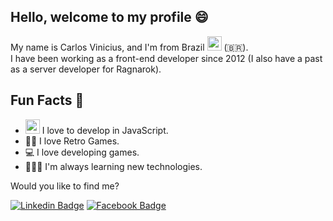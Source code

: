 ## Hello, welcome to my profile 😄

My name is Carlos Vinicius, and I'm from Brazil <img width="23" src="https://emojipedia-us.s3.dualstack.us-west-1.amazonaws.com/thumbs/120/twitter/259/flag-brazil_1f1e7-1f1f7.png" /> (:brazil:). 
<br>
I have been working as a front-end developer since 2012 (I also have a past as a server developer for Ragnarok).

## Fun Facts 🚀
<ul>
  <li><img width="23" src="https://img.icons8.com/color/48/000000/javascript.png"/> I love to develop in JavaScript.</li>
  <li>🧙🏻  I love Retro Games.</li>
 <li>💻  I love developing games.</li>
  <li>👨🏻‍💻  I'm always learning new technologies.</li>
</ul>

Would you like to find me?

[![Linkedin Badge](https://img.shields.io/badge/-LinkedIn-blue?style=flat-square&logo=Linkedin&logoColor=white&link=https://www.linkedin.com/in/vinicius-p%C3%AA-borges-baab17191/)](https://www.linkedin.com/in/vinicius-p%C3%AA-borges-baab17191/)
[![Facebook Badge](https://img.shields.io/badge/-Facebook-blue?style=flat-square&logo=Facebook&logoColor=white&link=https://www.facebook.com/ViniPB)](https://www.facebook.com/ViniPB)
<!--
**TheVinizzz/TheVinizzz** is a ✨ _special_ ✨ repository because its `README.md` (this file) appears on your GitHub profile.

Here are some ideas to get you started:

- 🔭 I’m currently working on ...
- 🌱 I’m currently learning ...
- 👯 I’m looking to collaborate on ...
- 🤔 I’m looking for help with ...
- 💬 Ask me about ...
- 📫 How to reach me: ...
- 😄 Pronouns: ...
- ⚡ Fun fact: ...
-->
